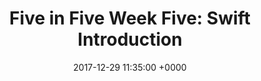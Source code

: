 ---
layout: post
title:  "Five in Five Week Five: Swift Introduction"
date: 2017-12-29 11:35:00 +0000
categories: Challenge
---
